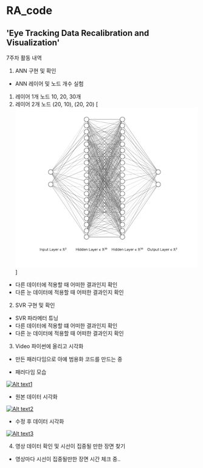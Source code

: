 # RA_code

## 'Eye Tracking Data Recalibration and Visualization'  

7주차 활동 내역  

1. ANN 구현 및 확인  
* ANN 레이어 및 노드 개수 실험  
1) 레이어 1개 노드 10, 20, 30개  
2) 레이어 2개 노드 (20, 10), (20, 20)
[![pic1](architecture.png)]  

* 다른 데이터에 적용할 때 어떠한 결과인지 확인  
* 다른 눈 데이터에 적용할 때 어떠한 결과인지 확인  

2. SVR 구현 및 확인  
* SVR 파라메터 튜닝  
* 다른 데이터에 적용할 떄 어떠한 결과인지 확인  
* 다른 눈 데이터에 적용할 때 어떠한 결과인지 확인  

3. Video 파이썬에 올리고 시각화  
* 만든 패러다임으로 아예 범용화 코드를 만드는 중  

* 패러다임 모습

[![Alt text1](https://img.youtube.com/vi/ROtto1Jh6Bk/0.jpg)](https://www.youtube.com/watch?v=ROtto1Jh6Bk)  

* 원본 데이터 시각화

[![Alt text2](https://img.youtube.com/vi/xrPvZJagrxA/0.jpg)](https://www.youtube.com/watch?v=xrPvZJagrxA)  

* 수정 후 데이터 시각화

[![Alt text3](https://img.youtube.com/vi/husFOFL9-ts/0.jpg)](https://www.youtube.com/watch?v=husFOFL9-ts)  

4. 영상 데이터 확인 및 시선이 집중될 만한 장면 찾기 
* 영상마다 시선이 집중될만한 장면 시간 체크 중..  
